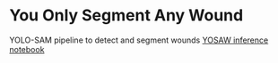 # You Only Segment Any Wound

YOLO-SAM pipeline to detect and segment wounds
[YOSAW inference notebook](https://colab.research.google.com/drive/1ffP4rRIwIyaHgDDoNJMheDxJRUtb-heh?usp=drive_link)
